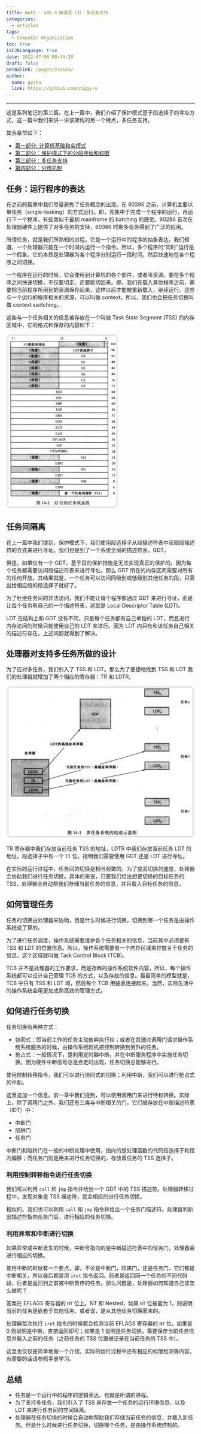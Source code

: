 ```yaml
---
title: Note - x86 汇编语言（3）：多任务支持
categories: 
  - articles
tags: 
  - Computer Organization
toc: true
isCJKLanguage: true
date: 2022-07-06 08:44:20
draft: false
permalink: /pages/2701e3/
author: 
  name: gyzhu
  link: https://github.com/z1ggy-o
---
```


---

这是系列笔记的第三篇。在上一篇中，我们介绍了保护模式基于段选择子的寻址方式，这一篇中我们来讲一讲该架构的另一个特点，多任务支持。

其余章节如下：
- [第一部分: 计算机基础和实模式](/posts/articles/x86%E6%B1%87%E7%BC%96%E7%AC%94%E8%AE%B0%E7%AC%AC%E4%B8%80%E9%83%A8%E5%88%86)
- [第二部分：保护模式下的分段寻址和权限](/posts/articles/x86%E6%B1%87%E7%BC%96%E7%AC%94%E8%AE%B0%E7%AC%AC%E4%BA%8C%E9%83%A8%E5%88%86)
- [第三部分：多任务支持](/posts/articles/x86%E6%B1%87%E7%BC%96%E7%AC%94%E8%AE%B0%E7%AC%AC%E4%B8%89%E9%83%A8%E5%88%86)
- [第四部分：分页机制](/posts/articles/x86%E6%B1%87%E7%BC%96%E7%AC%94%E8%AE%B0%E7%AC%AC%E5%9B%9B%E9%83%A8%E5%88%86)

## 任务：运行程序的表达

在之前的篇章中我们尽量避免了任务概念的出现。在 80286 之前，计算机主要以单任务（single-tasking）的方式运行。即，先集中于完成一个程序的运行，再运行下一个程序。有些类似于最初 mainframe 的 batching 的感觉。80286 首次在处理器硬件上提供了对多任务的支持，80386 时期多任务得到了广泛的应用。

所谓任务，就是我们所熟知的进程。它是一个运行中的程序的抽象表达。我们知道，一个处理器只能在一个时间内运行一个指令。所以，多个程序的“同时”运行是一个假象。它的本质是处理器为各个程序分别运行一段时间，然后快速地在各个程序之间切换。

一个程序在运行的时候，它会使用到计算机的各个部件，或者叫资源。要在多个程序之间快速切换，不仅要切走，还要能切回来。即，我们在载入其他程序之前，需要把当前程序所用到的资源保存起来，这样以后才能被重新载入，继续运行。这些与一个运行的程序相关的资源，可以叫做 context。所以，我们也会把任务切换叫做 context switching。

这些与一个任务相关的信息被存放在一个叫做 Task State Segment (TSS) 的内存区域中，它的格式和保存的内容如下：

<img src="https://raw.githubusercontent.com/z1ggy-o/static_resources/main/img/TSS.png" width="300"/>

## 任务间隔离

在上一篇中我们提到，保护模式下，我们使用段选择子从段描述符表中获取段描述符的方式来进行寻址。我们也提到了一个系统全局的描述符表，GDT。

但是，如果仅有一个 GDT，基于段的保护措施是无法实现真正的保护的。因为每个任务都需要访问段描述符表来进行寻址，那么 GDT 所在的内存区间需要对所有的任何开放。其结果就是，一个任务可以访问同级别或低级别其他任务的段，只需出给相应段的段选择子就好了。

为了杜绝任务间的非法访问，我们不能让每个程序都通过 GDT 来进行寻址，而是让每个任务有自己的一个描述符表，这就是 Local Descriptor Table (LDT)。

LDT 在结构上和 GDT 没有不同，只是每个任务都有自己单独的 LDT，而且进行内存访问的时候只能使用自己的 LDT 来进行。因为 LDT 内只有和该任务自己相关的描述符存在，上述问题就得到了解决。

## 处理器对支持多任务所做的设计

为了应对多任务，我们引入了 TSS 和 LDT。那么为了便捷地找到 TSS 和 LDT 我们的处理器就增加了两个相应的寄存器：TR 和 LDTR。

![](https://raw.githubusercontent.com/z1ggy-o/static_resources/main/img/TR-LDTR.png)

TR 寄存器中我们存放当前任务 TSS 的地址，LDTR 中我们存放当前任务 LDT 的地址。段选择子中有一个 `TI` 位，指明我们需要使用 GDT 还是 LDT 进行寻址。

在实际的运行过程中，任务间的切换是相当频繁的。为了提高切换的速度，处理器会协助我们进行任务切换。具体的来说，只要我们给出想要切换的目标任务的 TSS，处理器会自动帮我们存储当前任务的信息，并且载入目标任务的信息。

## 如何管理任务

任务的切换由处理器来协助，但是什么时候进行切换，切换到哪一个任务是由操作系统说了算的。

为了进行任务调度，操作系统需要维护各个任务相关的信息，当前其中必须要有 TSS 和 LDT 的位置信息。所以，操作系统需要有一个内存区域来存放关于任务的信息，这个区域就叫做 Task Control Block (TCB)。

TCB 并不是处理器的工作要求，而是存粹的操作系统软件内容，所以，每个操作系统都可以设计自己管理 TCB 的方式，以及存放的信息。最最简单的模型就是，TCB 中只有 TSS 和 LDT 域，然后每个 TCB 用链表连接起来。当然，实际生活中的操作系统会用更加成熟高效的管理方式。

## 如何进行任务切换

任务切换有两种方式：  
- 协同式：即当前工作的任务主动放弃执行权；或者在其通过调用门请求操作系统系统服务的时候，由操作系统趁机把控制转换到另外的任务。  
- 抢占式：一般情况下，是利用定时器中断，并在中断服务程序中实施任务切换。因为硬件中断信号总是会定时出现，任务切换总能够进行。  

使用控制转移指令，我们可以进行协同式的切换；利用中断，我们可以进行抢占式的中断。

这里追加一个信息。前一章中我们提到，可以使用调用门来进行特权转换。实际上，除了调用门之外，我们还有三类与中断相关的门，它们被存放在中断描述符表（IDT）中：
- 中断门
- 陷阱门
- 任务门

中断门和陷阱门在一般的中断处理中使用，指向的是处理函数的代码段选择子和段内偏移；而任务门则是用来进行任务切换的，存放着任务的 TSS 选择子。

### 利用控制转移指令进行任务切换

我们可以利用 `call` 和 `jmp` 指令并给出一个 GDT 中的 TSS 描述符。处理器转移过程中，发现对象是 TSS 描述符，就会相应的进行任务切换。

相似的，我们也可以利用 `call` 和 `jmp` 指令并给出一个任务门描述符。处理器判断出描述符指向任务门后，进行相应的任务切换。

### 利用异常和中断进行切换

如果异常或中断发生的时候，中断号指向的是中断描述符表中的任务门，处理器会进行相应的切换。

使用中断的时候有一个要点，即，不论是中断门，陷阱门，还是任务门，它们都是中断相关，所以最后都是用 `iret` 指令返回。前者是返回同一个任务的不同代码段，后者是返回到之前被中断暂停的任务。那么问题是，处理器如何知道自己该怎么做呢？

答案在 EFLAGS 寄存器的 `NT` 位上。NT 即 Nested，如果 `NT` 位被置为 1，则说明当前的任务是嵌套于其他任务，或者说，是从其他任务切换而来的。

处理器每次执行 `iret` 指令的时候都会检测当前 EFLAGS 寄存器的 `NT` 位。如果是 0 则说明是中断，直接返回即可；如果是 1 说明是任务切换，需要保存当前任务信息并载入之前的任务（之前任务的 TSS 位置被记录在当前任务的 TSS 中）。

这里也仅仅是简单地做一个介绍，实际的运行过程中还有相应的权限检测等内容。有需要的话请参照手册学习。

## 总结

- 任务是一个运行中的程序的逻辑表达。也就是所谓的进程。
- 为了支持多任务，我们引入了 TSS 来存放一个任务的运行环境信息，以及 LDT 来进行任务间的空间隔离。
- 处理器在任务切换的时候会自动地帮助我们存储当前任务的信息，并载入新任务。但是什么时候进行任务切换，切换哪个任务，是由操作系统控制的。
